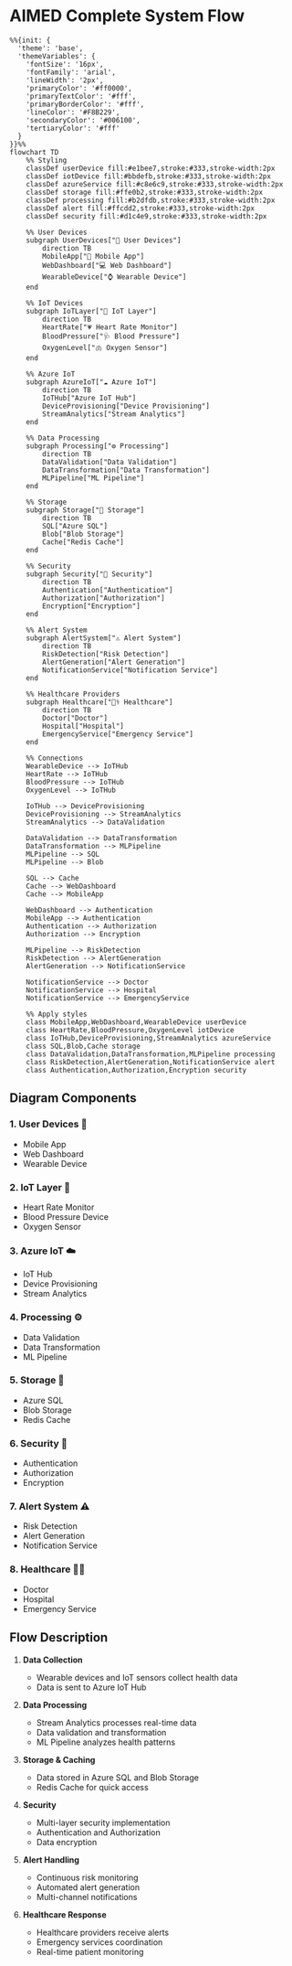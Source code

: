 # AIMED Complete System Flow

```mermaid
%%{init: {
  'theme': 'base',
  'themeVariables': {
    'fontSize': '16px',
    'fontFamily': 'arial',
    'lineWidth': '2px',
    'primaryColor': '#ff0000',
    'primaryTextColor': '#fff',
    'primaryBorderColor': '#fff',
    'lineColor': '#F8B229',
    'secondaryColor': '#006100',
    'tertiaryColor': '#fff'
  }
}}%%
flowchart TD
    %% Styling
    classDef userDevice fill:#e1bee7,stroke:#333,stroke-width:2px
    classDef iotDevice fill:#bbdefb,stroke:#333,stroke-width:2px
    classDef azureService fill:#c8e6c9,stroke:#333,stroke-width:2px
    classDef storage fill:#ffe0b2,stroke:#333,stroke-width:2px
    classDef processing fill:#b2dfdb,stroke:#333,stroke-width:2px
    classDef alert fill:#ffcdd2,stroke:#333,stroke-width:2px
    classDef security fill:#d1c4e9,stroke:#333,stroke-width:2px

    %% User Devices
    subgraph UserDevices["👥 User Devices"]
        direction TB
        MobileApp["📱 Mobile App"]
        WebDashboard["💻 Web Dashboard"]
        WearableDevice["⌚ Wearable Device"]
    end

    %% IoT Devices
    subgraph IoTLayer["📡 IoT Layer"]
        direction TB
        HeartRate["💗 Heart Rate Monitor"]
        BloodPressure["🩺 Blood Pressure"]
        OxygenLevel["🫁 Oxygen Sensor"]
    end

    %% Azure IoT
    subgraph AzureIoT["☁️ Azure IoT"]
        direction TB
        IoTHub["Azure IoT Hub"]
        DeviceProvisioning["Device Provisioning"]
        StreamAnalytics["Stream Analytics"]
    end

    %% Data Processing
    subgraph Processing["⚙️ Processing"]
        direction TB
        DataValidation["Data Validation"]
        DataTransformation["Data Transformation"]
        MLPipeline["ML Pipeline"]
    end

    %% Storage
    subgraph Storage["💾 Storage"]
        direction TB
        SQL["Azure SQL"]
        Blob["Blob Storage"]
        Cache["Redis Cache"]
    end

    %% Security
    subgraph Security["🔐 Security"]
        direction TB
        Authentication["Authentication"]
        Authorization["Authorization"]
        Encryption["Encryption"]
    end

    %% Alert System
    subgraph AlertSystem["⚠️ Alert System"]
        direction TB
        RiskDetection["Risk Detection"]
        AlertGeneration["Alert Generation"]
        NotificationService["Notification Service"]
    end

    %% Healthcare Providers
    subgraph Healthcare["👨‍⚕️ Healthcare"]
        direction TB
        Doctor["Doctor"]
        Hospital["Hospital"]
        EmergencyService["Emergency Service"]
    end

    %% Connections
    WearableDevice --> IoTHub
    HeartRate --> IoTHub
    BloodPressure --> IoTHub
    OxygenLevel --> IoTHub

    IoTHub --> DeviceProvisioning
    DeviceProvisioning --> StreamAnalytics
    StreamAnalytics --> DataValidation

    DataValidation --> DataTransformation
    DataTransformation --> MLPipeline
    MLPipeline --> SQL
    MLPipeline --> Blob

    SQL --> Cache
    Cache --> WebDashboard
    Cache --> MobileApp

    WebDashboard --> Authentication
    MobileApp --> Authentication
    Authentication --> Authorization
    Authorization --> Encryption

    MLPipeline --> RiskDetection
    RiskDetection --> AlertGeneration
    AlertGeneration --> NotificationService

    NotificationService --> Doctor
    NotificationService --> Hospital
    NotificationService --> EmergencyService

    %% Apply styles
    class MobileApp,WebDashboard,WearableDevice userDevice
    class HeartRate,BloodPressure,OxygenLevel iotDevice
    class IoTHub,DeviceProvisioning,StreamAnalytics azureService
    class SQL,Blob,Cache storage
    class DataValidation,DataTransformation,MLPipeline processing
    class RiskDetection,AlertGeneration,NotificationService alert
    class Authentication,Authorization,Encryption security
```

## Diagram Components

### 1. User Devices 👥
- Mobile App
- Web Dashboard
- Wearable Device

### 2. IoT Layer 📡
- Heart Rate Monitor
- Blood Pressure Device
- Oxygen Sensor

### 3. Azure IoT ☁️
- IoT Hub
- Device Provisioning
- Stream Analytics

### 4. Processing ⚙️
- Data Validation
- Data Transformation
- ML Pipeline

### 5. Storage 💾
- Azure SQL
- Blob Storage
- Redis Cache

### 6. Security 🔐
- Authentication
- Authorization
- Encryption

### 7. Alert System ⚠️
- Risk Detection
- Alert Generation
- Notification Service

### 8. Healthcare 👨‍⚕️
- Doctor
- Hospital
- Emergency Service

## Flow Description

1. **Data Collection**
   - Wearable devices and IoT sensors collect health data
   - Data is sent to Azure IoT Hub

2. **Data Processing**
   - Stream Analytics processes real-time data
   - Data validation and transformation
   - ML Pipeline analyzes health patterns

3. **Storage & Caching**
   - Data stored in Azure SQL and Blob Storage
   - Redis Cache for quick access

4. **Security**
   - Multi-layer security implementation
   - Authentication and Authorization
   - Data encryption

5. **Alert Handling**
   - Continuous risk monitoring
   - Automated alert generation
   - Multi-channel notifications

6. **Healthcare Response**
   - Healthcare providers receive alerts
   - Emergency services coordination
   - Real-time patient monitoring
